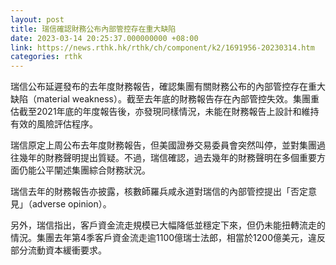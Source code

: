 ```yaml
---
layout: post
title: 瑞信確認財務公布內部管控存在重大缺陷
date: 2023-03-14 20:25:37.000000000 +08:00
link: https://news.rthk.hk/rthk/ch/component/k2/1691956-20230314.htm
categories: rthk
---
```


瑞信公布延遲發布的去年度財務報告，確認集團有關財務公布的內部管控存在重大缺陷（material weakness）。截至去年底的財務報告存在內部管控失效。集團重估截至2021年底的年度報告後，亦發現同樣情況，未能在財務報告上設計和維持有效的風險評估程序。

瑞信原定上周公布去年度財務報告，但美國證券交易委員會突然叫停，並對集團過往幾年的財務聲明提出質疑。不過，瑞信確認，過去幾年的財務聲明在多個重要方面仍能公平闡述集團綜合財務狀況。

瑞信去年的財務報告亦披露，核數師羅兵咸永道對瑞信的內部管控提出「否定意見」（adverse opinion）。

另外，瑞信指出，客戶資金流走規模已大幅降低並穩定下來，但仍未能扭轉流走的情況。集團去年第4季客戶資金流走逾1100億瑞士法郎，相當於1200億美元，違反部分流動資本緩衝要求。
